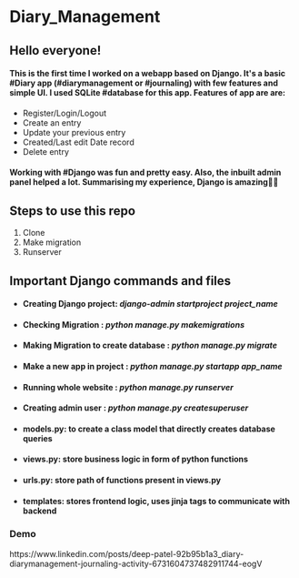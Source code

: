 # Diary_Management

<h2>Hello everyone!</h2>
<h4>This is the first time I worked on a webapp based on Django. It's a basic #Diary app (#diarymanagement or #journaling) with few features and simple UI. I used SQLite #database for this app. Features of app are are:</h4>
<ul>
<li>Register/Login/Logout</li>
<li>Create an entry</li>
<li>Update your previous entry</li>
<li>Created/Last edit Date record</li>
<li>Delete entry</li>
</ul>

<h4>Working with #Django was fun and pretty easy. Also, the inbuilt admin panel helped a lot. Summarising my experience, Django is amazing👍🏻</h4>

<h2> Steps to use this repo </h2>
<ol>
  <li>Clone</li>
  <li>Make migration</li>
  <li>Runserver</li>
</ol>

<h2> Important Django commands and files </h2>
<ul>
<li><h4> Creating Django project: <i>django-admin startproject project_name </i></h4></li>
<li><h4> Checking Migration : <i>python manage.py makemigrations </i></h4></li>
<li><h4> Making Migration to create database : <i>python manage.py migrate </i></h4></li>
<li><h4> Make a new app in project : <i>python manage.py startapp app_name </i></h4></li>
<li><h4> Running whole website : <i>python manage.py runserver </i></h4></li>
<li><h4> Creating admin user : <i>python manage.py createsuperuser </i></h4></li>
<li><h4>models.py: to create a class model that directly creates database queries</h4></li>
<li><h4>views.py: store business logic in form of python functions</h4></li>
<li><h4>urls.py: store path of functions present in views.py</h4></li>
<li><h4>templates: stores frontend logic, uses jinja tags to communicate with backend</h4></li>
</ul>

<h3>Demo </h3> https://www.linkedin.com/posts/deep-patel-92b95b1a3_diary-diarymanagement-journaling-activity-6731604737482911744-eogV
